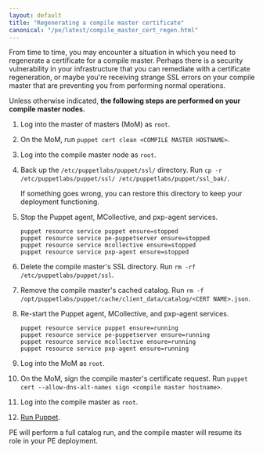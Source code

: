 ```yaml
---
layout: default
title: "Regenerating a compile master certificate"
canonical: "/pe/latest/compile_master_cert_regen.html"
---
```


From time to time, you may encounter a situation in which you need to regenerate a certificate for a compile master. Perhaps there is a security vulnerability in your infrastructure that you can remediate with a certificate regeneration, or maybe you're receiving strange SSL errors on your compile master that are preventing you from performing normal operations.

Unless otherwise indicated, **the following steps are performed on your compile master nodes.**

1. Log into the master of masters (MoM) as `root`.

2. On the MoM, run `puppet cert clean <COMPILE MASTER HOSTNAME>`.

3. Log into the compile master node as `root`.

4. Back up the `/etc/puppetlabs/puppet/ssl/` directory. Run `cp -r /etc/puppetlabs/puppet/ssl/ /etc/puppetlabs/puppet/ssl_bak/`. 

   If something goes wrong, you can restore this directory to keep your deployment functioning.

5. Stop the Puppet agent, MCollective, and pxp-agent services.

   ~~~
   puppet resource service puppet ensure=stopped
   puppet resource service pe-puppetserver ensure=stopped
   puppet resource service mcollective ensure=stopped
   puppet resource service pxp-agent ensure=stopped
   ~~~
   
6. Delete the compile master's SSL directory. Run `rm -rf /etc/puppetlabs/puppet/ssl`.

7. Remove the compile master's cached catalog. Run `rm -f /opt/puppetlabs/puppet/cache/client_data/catalog/<CERT NAME>.json`.

8. Re-start the Puppet agent, MCollective, and pxp-agent services.

   ~~~
   puppet resource service puppet ensure=running
   puppet resource service pe-puppetserver ensure=running
   puppet resource service mcollective ensure=running
   puppet resource service pxp-agent ensure=running
   ~~~

9. Log into the MoM as `root`.

10. On the MoM, sign the compile master's certificate request. Run `puppet cert --allow-dns-alt-names sign <compile master hostname>`.

11. Log into the compile master as `root`.

12. [Run Puppet](./console_classes_groups_running_puppet.html#options-for-running-puppet-on-agent-nodes). 

   PE will perform a full catalog run, and the compile master will resume its role in your PE deployment. 